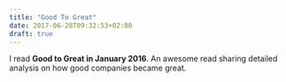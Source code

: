```yaml
---
title: "Good To Great"
date: 2017-06-28T09:32:53+02:00
draft: true
---
```


I read **Good to Great in January 2016**. An awesome read sharing detailed analysis on how good companies became great.
